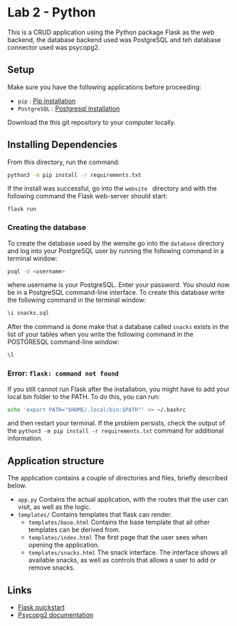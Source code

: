 # Lab 2 - Python

This is a CRUD application using the Python package Flask as the web backend, the database backend used was PostgreSQL and teh database connector used was psycopg2. 

## Setup
Make sure you have the following applications before proceeding:  
- `pip` : [Pip installation](https://pip.pypa.io/en/stable/installing/)
- `PostgreSQL` : [Postgresql installation](https://www.postgresql.org/download/)

Download the this git repository to your computer locally. 

## Installing Dependencies
From this directory, run the command:
```bash
python3 -m pip install -r requirements.txt
```
If the install was successful, go into the `website ` directory and with the following command the Flask web-server should start: 
```bash
flask run
```

### Creating the database
To create the database used by the wensite go into the `database` directory and log into your PostgreSQL user by running the following command in a terminal window:
```bash
psql -U <username>
```
where username is your PostgreSQL. Enter your password.
You should now be in a PostgreSQL command-line interface. To create this database write the following command in the terminal window:
```bash
\i snacks.sql
```
After the command is done make that a database called `snacks` exists in the list of your tables when you write the following command in the POSTGRESQL command-line window:
```bash
\l
```

### Error: `flask: command not found`
If you still cannot run Flask after the installation, you might have to
add your local bin folder to the PATH. To do this, you can run:
```bash
echo 'export PATH="$HOME/.local/bin:$PATH"' >> ~/.bashrc
```
and then restart your terminal. If the problem persists, check the output of the
`python3 -m pip install -r requirements.txt` command for additional information.

## Application structure

The application contains a couple of directories and files, briefly described below.

* `app.py` Contains the actual application, with the routes that the user can
  visit, as well as the logic.
* `templates/` Contains templates that flask can render.
    * `templates/base.html` Contains the base template that all other templates
    can
      be derived from.
    * `templates/index.html` The first page that the user sees when opening the
    application.
    * `templates/snacks.html` The snack interface. The interface shows all
    available snacks, as well as controls that allows a user to add or remove
    snacks.

## Links
* [Flask quickstart](https://flask.palletsprojects.com/en/2.0.x/quickstart/)
* [Psycopg2 documentation](https://www.psycopg.org/docs/)
